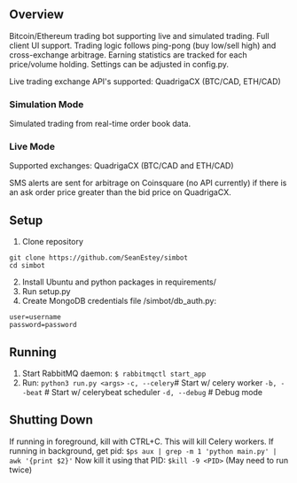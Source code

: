 ## Overview

Bitcoin/Ethereum trading bot supporting live and simulated trading. Full client UI support. Trading logic follows ping-pong (buy low/sell high) and cross-exchange arbitrage. Earning statistics are tracked for each price/volume holding. Settings can be adjusted in config.py.

Live trading exchange API's supported: QuadrigaCX (BTC/CAD, ETH/CAD)

### Simulation Mode

Simulated trading from real-time order book data.

### Live Mode

Supported exchanges: QuadrigaCX (BTC/CAD and ETH/CAD)

SMS alerts are sent for arbitrage on Coinsquare (no API currently) if there is an ask order price greater than the bid price on QuadrigaCX.

## Setup

1. Clone repository
```
git clone https://github.com/SeanEstey/simbot
cd simbot
```
2. Install Ubuntu and python packages in requirements/
3. Run setup.py
4. Create MongoDB credentials file /simbot/db_auth.py:
```
user=username
password=password
```

## Running

1. Start RabbitMQ daemon:
`$ rabbitmqctl start_app`
2. Run:
`python3 run.py <args>`
`-c, --celery`# Start w/ celery worker
`-b, --beat`  # Start w/ celerybeat scheduler
`-d, --debug` # Debug mode

## Shutting Down

If running in foreground, kill with CTRL+C. This will kill Celery workers.
If running in background, get pid:
`$ps aux | grep -m 1 'python main.py' | awk '{print $2}'`
Now kill it using that PID:
`$kill -9 <PID>`
(May need to run twice)
